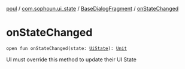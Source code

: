 [poul](../../index.md) / [com.sophoun.ui_state](../index.md) / [BaseDialogFragment](index.md) / [onStateChanged](./on-state-changed.md)

# onStateChanged

`open fun onStateChanged(state: `[`UiState`](../../com.sophoun.ui_state.state/-ui-state/index.md)`): `[`Unit`](https://kotlinlang.org/api/latest/jvm/stdlib/kotlin/-unit/index.html)

UI must override this method to update their
UI State

